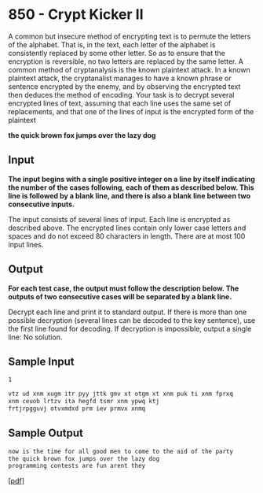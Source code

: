 # 850 - Crypt Kicker II

A common but insecure method of encrypting text is to permute the letters of the alphabet. That is,
in the text, each letter of the alphabet is consistently replaced by some other letter. So as to ensure
that the encryption is reversible, no two letters are replaced by the same letter.
A common method of cryptanalysis is the known plaintext attack. In a known plaintext attack, the
cryptanalist manages to have a known phrase or sentence encrypted by the enemy, and by observing
the encrypted text then deduces the method of encoding.
Your task is to decrypt several encrypted lines of text, assuming that each line uses the same set of
replacements, and that one of the lines of input is the encrypted form of the plaintext

**the quick brown fox jumps over the lazy dog**


## Input

**The input begins with a single positive integer on a line by itself indicating the number
of the cases following, each of them as described below. This line is followed by a blank
line, and there is also a blank line between two consecutive inputs.**

The input consists of several lines of input. Each line is encrypted as described above. The encrypted
lines contain only lower case letters and spaces and do not exceed 80 characters in length. There are
at most 100 input lines.


## Output

**For each test case, the output must follow the description below. The outputs of two
consecutive cases will be separated by a blank line.**

Decrypt each line and print it to standard output. If there is more than one possible decryption
(several lines can be decoded to the key sentence), use the first line found for decoding.
If decryption is impossible, output a single line:
No solution.


## Sample Input

```bash
1

vtz ud xnm xugm itr pyy jttk gmv xt otgm xt xnm puk ti xnm fprxq
xnm ceuob lrtzv ita hegfd tsmr xnm ypwq ktj
frtjrpgguvj otvxmdxd prm iev prmvx xnmq
```

## Sample Output

```bash
now is the time for all good men to come to the aid of the party
the quick brown fox jumps over the lazy dog
programming contests are fun arent they
```

[\[pdf\]](https://uva.onlinejudge.org/external/8/850.pdf)
